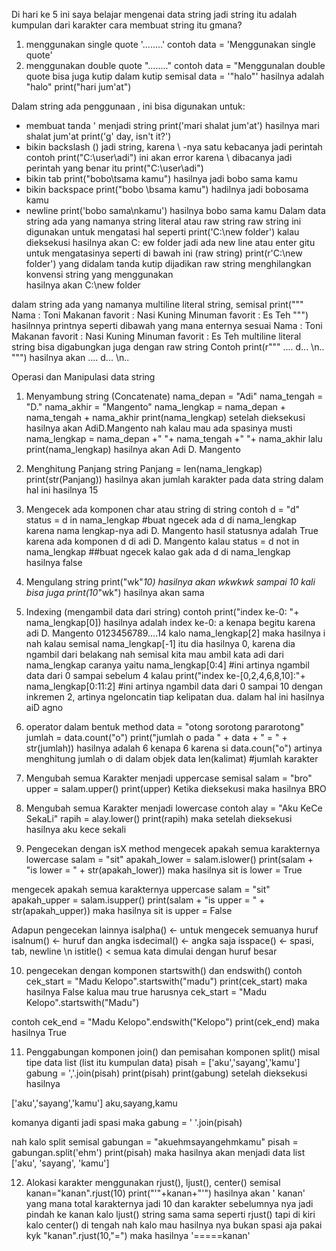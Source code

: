 Di hari ke 5 ini saya belajar mengenai data string
jadi string itu adalah kumpulan dari karakter
cara membuat string itu gmana?
1. menggunakan single quote
  '........'
  contoh 
  data = 'Menggunakan single quote'
2. menggunakan double quote
  "........"
  contoh
  data = "Menggunalan double quote 
  bisa juga kutip dalam kutip
  semisal
  data = '"halo"'
  hasilnya adalah "halo"
  print("hari jum'at")

Dalam string ada penggunaan \, ini bisa digunakan untuk:
- membuat tanda ' menjadi string
  print('mari shalat jum\'at') hasilnya mari shalat jum'at
  print('g\' day, isn\'t it?')
- bikin backslash (\) jadi string, karena \ -nya satu kebacanya jadi perintah contoh
  print("C:\user\adi") ini akan error karena \ dibacanya jadi perintah
  yang benar itu
  print("C:\\user\\adi")
- bikin tab
  print("bobo\tsama kamu") hasilnya jadi bobo	sama kamu
- bikin backspace
  print("bobo \bsama kamu") hadilnya jadi bobosama kamu
- newline
  print('bobo sama\nkamu')
  hasilnya 
  bobo sama
  kamu
Dalam data string ada yang namanya string literal atau raw string
raw string ini digunakan untuk mengatasi hal seperti
print('C:\new folder') 
kalau dieksekusi hasilnya akan 
C:
ew folder jadi ada new line atau enter gitu
untuk mengatasinya seperti di bawah ini (raw string)
print(r'C:\new folder') yang didalam tanda kutip dijadikan raw string menghilangkan konvensi string yang menggunakan \
hasilnya akan C:\new folder

dalam string ada yang namanya multiline literal string, semisal
print("""
Nama : Toni
Makanan favorit : Nasi Kuning
Minuman favorit : Es Teh
""")
hasilnnya printnya seperti dibawah yang mana enternya sesuai
Nama : Toni
Makanan favorit : Nasi Kuning
Minuman favorit : Es Teh
 multiline literal string bisa digabungkan juga dengan raw string
Contoh
print(r"""
....
d...
\n..
""")
hasilnya akan 
....
d...
\n..

Operasi dan Manipulasi data string
1. Menyambung string (Concatenate)
 nama_depan = "Adi"
 nama_tengah = "D."
 nama_akhir = "Mangento"
 nama_lengkap = nama_depan + nama_tengah + nama_akhir
 print(nama_lengkap)
 setelah dieksekusi hasilnya akan
 AdiD.Mangento
 nah kalau mau ada spasinya musti
 nama_lengkap = nama_depan +" "+ nama_tengah +" "+ nama_akhir
 lalu print(nama_lengkap)
 hasilnya akan
 Adi D. Mangento

2. Menghitung Panjang string
 Panjang = len(nama_lengkap)
 print(str(Panjang))
 hasilnya akan jumlah karakter pada data string
 dalam hal ini hasilnya 15

3. Mengecek ada komponen char atau string di string
 contoh
 d = "d"
 status = d in nama_lengkap #buat ngecek ada d di nama_lengkap
 karena nama lengkap-nya adi D. Mangento
 hasil statusnya adalah True karena ada komponen d di adi D. Mangento
 kalau 
 status = d not in nama_lengkap ##buat ngecek kalao gak ada d di nama_lengkap
 hasilnya false

4. Mengulang string
 print("wk"*10)
 hasilnya akan wkwkwk sampai 10 kali
 bisa juga
 print(10*"wk")
 hasilnya akan sama

5. Indexing (mengambil data dari string)
 contoh
 print("index ke-0: "+ nama_lengkap[0])
 hasilnya adalah index ke-0: a
 kenapa begitu karena
 adi D. Mangento
 0123456789....14
 kalo nama_lengkap[2]
 maka hasilnya i
 nah kalau semisal nama_lengkap[-1]
 itu dia hasilnya 0, karena dia ngambil dari belakang
 nah semisal kita mau ambil kata adi dari nama_lengkap
 caranya yaitu 
 nama_lengkap[0:4] #ini artinya ngambil data dari 0 sampai sebelum 4
 kalau
 print("index ke-[0,2,4,6,8,10]:"+ nama_lengkap[0:11:2] #ini artinya ngambil data dari 0 sampai 10 dengan inkremen 2, artinya ngeloncatin tiap kelipatan dua. dalam hal ini hasilnya
 aiD agno

6. operator dalam bentuk method
 data = "otong sorotong pararotong"
 jumlah = data.count("o")
 print("jumlah o pada " + data + " = " + str(jumlah))
 hasilnya adalah 6
 kenapa 6 karena si data.coun("o") artinya menghitung jumlah o di dalam objek data
 len(kalimat) #jumlah karakter

7. Mengubah semua Karakter menjadi uppercase
 semisal 
 salam = "bro"
 upper = salam.upper()
 print(upper)
 Ketika dieksekusi maka hasilnya
 BRO

8. Mengubah semua Karakter menjadi lowercase
 contoh
 alay = "Aku KeCe SekaLi"
 rapih = alay.lower()
 print(rapih)
 maka setelah dieksekusi hasilnya
 aku kece sekali

9. Pengecekan dengan isX method
  mengecek apakah semua karakternya lowercase
 salam = "sit"
 apakah_lower = salam.islower()
 print(salam + "is lower = " + str(apakah_lower))
 maka hasilnya 
 sit is lower = True
 
 mengecek apakah semua karakternya uppercase
 salam = "sit"
 apakah_upper = salam.isupper()
 print(salam + "is upper = " + str(apakah_upper))
 maka hasilnya 
 sit is upper = False
 
 Adapun pengecekan lainnya
 isalpha() <- untuk mengecek semuanya huruf
 isalnum() <- huruf dan angka
 isdecimal() <- angka saja
 isspace() <- spasi, tab, newline \n
 istitle() < semua kata dimulai dengan huruf besar

10. pengecekan dengan komponen startswith() dan endswith()
 contoh
 cek_start = "Madu Kelopo".startswith("madu")
 print(cek_start)
 maka hasilnya 
 False 
 kalua mau true harusnya
 cek_start = "Madu Kelopo".startswith("Madu")

 contoh
 cek_end = "Madu Kelopo".endswith("Kelopo")
 print(cek_end)
 maka hasilnya 
 True

11. Penggabungan komponen join() dan pemisahan komponen split()
 misal tipe data list (list itu kumpulan data)
 pisah = ['aku','sayang','kamu']
 gabung = ','.join(pisah)
 print(pisah)
 print(gabung)
 setelah dieksekusi hasilnya 

 ['aku','sayang','kamu']
 aku,sayang,kamu
 
 komanya diganti jadi spasi maka gabung = ' '.join(pisah)

 nah kalo split
 semisal 
 gabungan = "akuehmsayangehmkamu"
 pisah = gabungan.split('ehm')
 print(pisah)
 maka hasilnya akan menjadi data list
 ['aku', 'sayang', 'kamu']

12. Alokasi karakter menggunakan rjust(), ljust(), center()
 semisal 
 kanan="kanan".rjust(10)
 print("'"+kanan+"'")
 hasilnya akan
 '     kanan'
 yang mana total karakternya jadi 10 dan karakter sebelumnya nya jadi pindah ke kanan
 kalo ljust() string sama sama seperti rjust() tapi di kiri
 kalo center() di tengah
 nah kalo mau hasilnya nya bukan spasi aja pakai kyk "kanan".rjust(10,"=") maka hasilnya
 '=====kanan'



   
 
